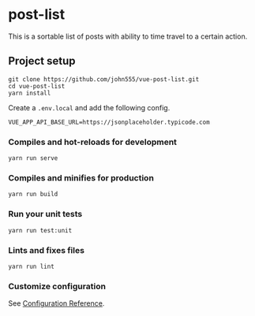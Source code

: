 # post-list

This is a sortable list of posts with ability to time travel to a certain action.

## Project setup
```
git clone https://github.com/john555/vue-post-list.git
cd vue-post-list
yarn install
```
Create a `.env.local` and add the following config.
```
VUE_APP_API_BASE_URL=https://jsonplaceholder.typicode.com
```

### Compiles and hot-reloads for development
```
yarn run serve
```

### Compiles and minifies for production
```
yarn run build
```
### Run your unit tests
```
yarn run test:unit
```

### Lints and fixes files
```
yarn run lint
```

### Customize configuration
See [Configuration Reference](https://cli.vuejs.org/config/).
